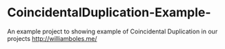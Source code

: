 # CoincidentalDuplication-Example-
An example project to showing example of Coincidental Duplication in our projects http://williamboles.me/
